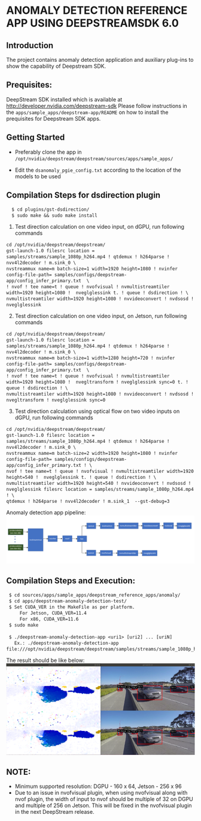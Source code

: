 # ANOMALY DETECTION REFERENCE APP USING DEEPSTREAMSDK 6.0

## Introduction
The project contains anomaly detection application and auxiliary plug-ins to show the
capability of Deepstream SDK.

## Prequisites:
DeepStream SDK installed which is available at  http://developer.nvidia.com/deepstream-sdk
Please follow instructions in the `apps/sample_apps/deepstream-app/README` on how
to install the prequisites for Deepstream SDK apps.

## Getting Started

- Preferably clone the app in
  `/opt/nvidia/deepstream/deepstream/sources/apps/sample_apps/`

- Edit the `dsanomaly_pgie_config.txt` according to the location of the models to be used


## Compilation Steps for dsdirection plugin
```
  $ cd plugins/gst-dsdirection/
  $ sudo make && sudo make install
```

1. Test direction calculation on one video input, on dGPU, run following commands
```
cd /opt/nvidia/deepstream/deepstream/
gst-launch-1.0 filesrc location = samples/streams/sample_1080p_h264.mp4 ! qtdemux ! h264parse ! nvv4l2decoder ! m.sink_0 \
nvstreammux name=m batch-size=1 width=1920 height=1080 ! nvinfer config-file-path= samples/configs/deepstream-app/config_infer_primary.txt  \
! nvof ! tee name=t ! queue ! nvofvisual ! nvmultistreamtiler width=1920 height=1080 !  nveglglessink t. ! queue ! dsdirection ! \
nvmultistreamtiler width=1920 height=1080 ! nvvideoconvert ! nvdsosd ! nveglglessink
```
2. Test direction calculation on one video input, on Jetson, run following commands
```
cd /opt/nvidia/deepstream/deepstream/
gst-launch-1.0 filesrc location = samples/streams/sample_1080p_h264.mp4 ! qtdemux ! h264parse ! nvv4l2decoder ! m.sink_0 \
nvstreammux name=m batch-size=1 width=1280 height=720 ! nvinfer config-file-path= samples/configs/deepstream-app/config_infer_primary.txt  \
! nvof ! tee name=t ! queue ! nvofvisual ! nvmultistreamtiler width=1920 height=1080 !  nvegltransform ! nveglglessink sync=0 t. ! queue ! dsdirection ! \
nvmultistreamtiler width=1920 height=1080 ! nvvideoconvert ! nvdsosd ! nvegltransform ! nveglglessink sync=0
```

3. Test direction calculation using optical flow on two video inputs on dGPU, run following commands
```
cd /opt/nvidia/deepstream/deepstream/
gst-launch-1.0 filesrc location = samples/streams/sample_1080p_h264.mp4 ! qtdemux ! h264parse ! nvv4l2decoder ! m.sink_0 \
nvstreammux name=m batch-size=2 width=1920 height=1080 ! nvinfer config-file-path= samples/configs/deepstream-app/config_infer_primary.txt ! \
nvof ! tee name=t ! queue ! nvofvisual ! nvmultistreamtiler width=1920 height=540 !  nveglglessink t. ! queue ! dsdirection ! \
nvmultistreamtiler width=1920 height=540 ! nvvideoconvert ! nvdsosd ! nveglglessink filesrc location = samples/streams/sample_1080p_h264.mp4 ! \
qtdemux ! h264parse ! nvv4l2decoder ! m.sink_1  --gst-debug=3

```
Anomaly detection app pipeline:
![DS Anomaly Detection Pipeline](.dsdirection_pipeline.png)

## Compilation Steps and Execution:
```
 $ cd sources/apps/sample_apps/deepstream_reference_apps/anomaly/
 $ cd apps/deepstream-anomaly-detection-test/
 $ Set CUDA_VER in the MakeFile as per platform.
     For Jetson, CUDA_VER=11.4
     For x86, CUDA_VER=11.6
 $ sudo make

 $ ./deepstream-anomaly-detection-app <uri1> [uri2] ... [uriN]
   Ex.: ./deepstream-anomaly-detection-app file:///opt/nvidia/deepstream/deepstream/samples/streams/sample_1080p_h264.mp4
```
  The result should be like below:
  ![DS Anomaly Detection Screenshot](.opticalflow.png)

## NOTE:
- Minimum supported resolution: DGPU - 160 x 64, Jetson - 256 x 96
- Due to an issue in nvofvisual plugin, when using nvofvisual along with nvof
  plugin, the width of input to nvof should be multiple of 32 on DGPU and multiple
  of 256 on Jetson. This will be fixed in the nvofvisual plugin in the next DeepStream
  release.
